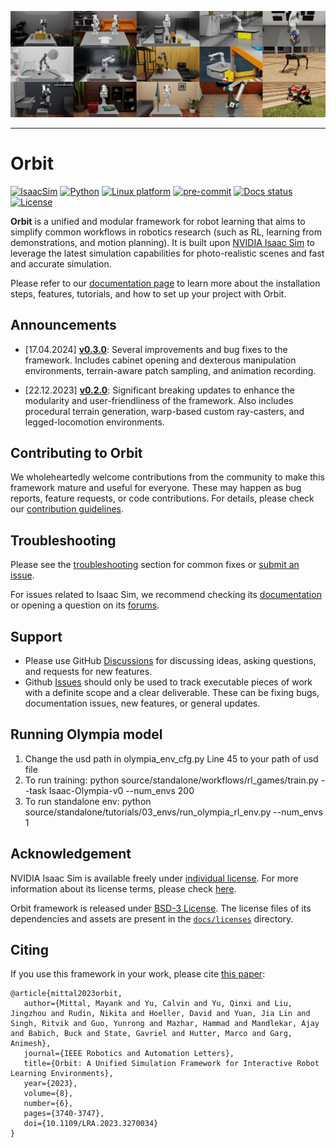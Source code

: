 ![Example Tasks created with ORBIT](docs/source/_static/tasks.jpg)

---

# Orbit

[![IsaacSim](https://img.shields.io/badge/IsaacSim-2023.1.1-silver.svg)](https://docs.omniverse.nvidia.com/isaacsim/latest/overview.html)
[![Python](https://img.shields.io/badge/python-3.10-blue.svg)](https://docs.python.org/3/whatsnew/3.10.html)
[![Linux platform](https://img.shields.io/badge/platform-linux--64-orange.svg)](https://releases.ubuntu.com/20.04/)
[![pre-commit](https://img.shields.io/badge/pre--commit-enabled-brightgreen?logo=pre-commit&logoColor=white)](https://pre-commit.com/)
[![Docs status](https://img.shields.io/badge/docs-passing-brightgreen.svg)](https://isaac-orbit.github.io/orbit)
[![License](https://img.shields.io/badge/license-BSD--3-yellow.svg)](https://opensource.org/licenses/BSD-3-Clause)

<!-- TODO: Replace docs status with workflow badge? Link: https://github.com/isaac-orbit/orbit/actions/workflows/docs.yaml/badge.svg -->

**Orbit** is a unified and modular framework for robot learning that aims to simplify common workflows
in robotics research (such as RL, learning from demonstrations, and motion planning). It is built upon
[NVIDIA Isaac Sim](https://docs.omniverse.nvidia.com/isaacsim/latest/overview.html) to leverage the latest
simulation capabilities for photo-realistic scenes and fast and accurate simulation.

Please refer to our [documentation page](https://isaac-orbit.github.io/orbit) to learn more about the
installation steps, features, tutorials, and how to set up your project with Orbit.

## Announcements

* [17.04.2024] [**v0.3.0**](https://github.com/NVIDIA-Omniverse/orbit/releases/tag/v0.3.0):
  Several improvements and bug fixes to the framework. Includes cabinet opening and dexterous manipulation environments,
  terrain-aware patch sampling, and animation recording.

* [22.12.2023] [**v0.2.0**](https://github.com/NVIDIA-Omniverse/orbit/releases/tag/v0.2.0):
  Significant breaking updates to enhance the modularity and user-friendliness of the framework. Also includes
  procedural terrain generation, warp-based custom ray-casters, and legged-locomotion environments.

## Contributing to Orbit

We wholeheartedly welcome contributions from the community to make this framework mature and useful for everyone.
These may happen as bug reports, feature requests, or code contributions. For details, please check our
[contribution guidelines](https://isaac-orbit.github.io/orbit/source/refs/contributing.html).

## Troubleshooting

Please see the [troubleshooting](https://isaac-orbit.github.io/orbit/source/refs/troubleshooting.html) section for
common fixes or [submit an issue](https://github.com/NVIDIA-Omniverse/orbit/issues).

For issues related to Isaac Sim, we recommend checking its [documentation](https://docs.omniverse.nvidia.com/app_isaacsim/app_isaacsim/overview.html)
or opening a question on its [forums](https://forums.developer.nvidia.com/c/agx-autonomous-machines/isaac/67).

## Support

* Please use GitHub [Discussions](https://github.com/NVIDIA-Omniverse/Orbit/discussions) for discussing ideas, asking questions, and requests for new features.
* Github [Issues](https://github.com/NVIDIA-Omniverse/orbit/issues) should only be used to track executable pieces of work with a definite scope and a clear deliverable. These can be fixing bugs, documentation issues, new features, or general updates.

## Running Olympia model

1. Change the usd path in olympia_env_cfg.py Line 45 to your path of usd file
2. To run training: python source/standalone/workflows/rl_games/train.py --task Isaac-Olympia-v0 --num_envs 200
3. To run standalone env: python source/standalone/tutorials/03_envs/run_olympia_rl_env.py --num_envs 1


## Acknowledgement

NVIDIA Isaac Sim is available freely under [individual license](https://www.nvidia.com/en-us/omniverse/download/). For more information about its license terms, please check [here](https://docs.omniverse.nvidia.com/app_isaacsim/common/NVIDIA_Omniverse_License_Agreement.html#software-support-supplement).

Orbit framework is released under [BSD-3 License](LICENSE). The license files of its dependencies and assets are present in the [`docs/licenses`](docs/licenses) directory.

## Citing

If you use this framework in your work, please cite [this paper](https://arxiv.org/abs/2301.04195):

```text
@article{mittal2023orbit,
   author={Mittal, Mayank and Yu, Calvin and Yu, Qinxi and Liu, Jingzhou and Rudin, Nikita and Hoeller, David and Yuan, Jia Lin and Singh, Ritvik and Guo, Yunrong and Mazhar, Hammad and Mandlekar, Ajay and Babich, Buck and State, Gavriel and Hutter, Marco and Garg, Animesh},
   journal={IEEE Robotics and Automation Letters},
   title={Orbit: A Unified Simulation Framework for Interactive Robot Learning Environments},
   year={2023},
   volume={8},
   number={6},
   pages={3740-3747},
   doi={10.1109/LRA.2023.3270034}
}
```
